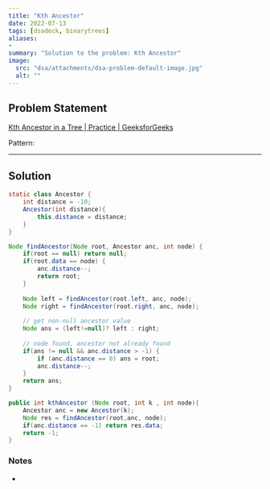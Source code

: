 ```yaml
---
title: "Kth Ancestor"
date: 2022-07-13
tags: [dsadeck, binarytrees]
aliases:
- 
summary: "Solution to the problem: Kth Ancestor"
image:
  src: "dsa/attachments/dsa-problem-default-image.jpg"
  alt: ""
---
```


## Problem Statement
[Kth Ancestor in a Tree | Practice | GeeksforGeeks](https://practice.geeksforgeeks.org/problems/kth-ancestor-in-a-tree/1/#)


Pattern: 

---

## Solution
``` java
static class Ancestor {
	int distance = -10;
	Ancestor(int distance){
		this.distance = distance;
	}
}

Node findAncestor(Node root, Ancestor anc, int node) {
	if(root == null) return null;
	if(root.data == node) {
		anc.distance--;
		return root;
	}
	
	Node left = findAncestor(root.left, anc, node);
	Node right = findAncestor(root.right, anc, node);
	
	// get non-null ancestor value
	Node ans = (left!=null)? left : right;
	
	// node found, ancestor not already found
	if(ans != null && anc.distance > -1) {
		if (anc.distance == 0) ans = root;
		anc.distance--;
	}
	return ans;
}

public int kthAncestor (Node root, int k , int node){
	Ancestor anc = new Ancestor(k);
	Node res = findAncestor(root,anc, node);
	if(anc.distance == -1) return res.data;
	return -1;
}
```

### Notes
- 

